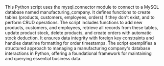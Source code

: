 This Python script uses the mysql.connector module to connect to a MySQL
database named manufacturing_company. It defines functions to create tables
(products, customers, employees, orders) if they don't exist, and to perform
CRUD operations. The script includes functions to add new products, customers,
and employees, retrieve all records from these tables, update product stock,
delete products, and create orders with automatic stock deduction. It ensures
data integrity with foreign key constraints and handles datetime formatting
for order timestamps. The script exemplifies a structured approach to managing
a manufacturing company's database interactions in Python, offering a
foundational framework for maintaining and querying essential business data.
